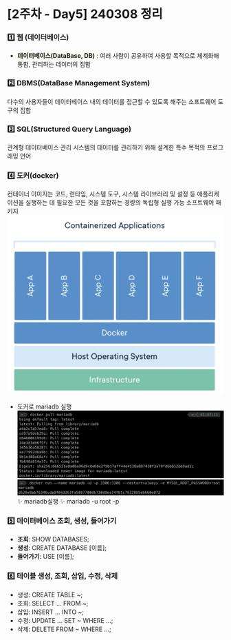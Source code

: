 # [2주차 - Day5] 240308 정리

### 1️⃣ 웹 (데이터베이스)

- <span style="background-color:#FFFFF0"> **데이터베이스(DataBase, DB)** </span> : 여러 사람이 공유하여 사용할 목적으로 체계화해 통합, 관리하는 데이터의 집합

### 2️⃣ DBMS(DataBase Management System)

다수의 사용자들이 데이터베이스 내의 데이터를 접근할 수 있도록 해주는 소프트웨어 도구의 집합

### 3️⃣ SQL(Structured Query Language)

관계형 데이터베이스 관리 시스템의 데이터를 관리하기 위해 설계한 특수 목적의 프로그래밍 언어

### 4️⃣ 도커(docker)

컨테이너 이미지는 코드, 런타임, 시스템 도구, 시스템 라이브러리 및 설정 등 애플리케이션을 실행하는 데 필요한 모든 것을 포함하는 경량의 독립형 실행 가능 소프트웨어 패키지
![docker](../img/2주차_img/2-5-1.png)

- 도커로 mariadb 실행 ![docker_db1](../img/2주차_img/2-5-2.png)
  ![docker_db2](../img/2주차_img/2-5-3.png)
  ✨ mariadb실행 ✨ mariadb -u root -p

### 5️⃣ 데이터베이스 조회, 생성, 들어가기

- **조회**: SHOW DATABASES;
- **생성**: CREATE DATABASE [이름];
- **들어가기**: USE [이름];

### 6️⃣ 테이블 생성, 조회, 삽입, 수정, 삭제

- 생성: CREATE TABLE ~;
- 조회: SELECT ... FROM ~;
- 삽입: INSERT ... INTO ~;
- 수정: UPDATE ... SET ~ WHERE ...;
- 삭제: DELETE FROM ~ WHERE ...;
